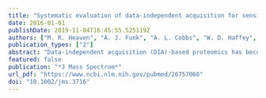 ```yaml
---
title: "Systematic evaluation of data-independent acquisition for sensitive and reproducible proteomics-a prototype design for a single injection assay"
date: 2016-01-01
publishDate: 2019-11-04T16:45:55.525119Z
authors: ["M. R. Heaven", "A. J. Funk", "A. L. Cobbs", "W. D. Haffey", "J. L. Norris", "R. E. McCullumsmith", "K. D. Greis"]
publication_types: ["2"]
abstract: "Data-independent acquisition (DIA)-based proteomics has become increasingly complicated in recent years because of the vast number of workflows described, coupled with a lack of studies indicating a rational framework for selecting effective settings to use. To address this issue and provide a resource for the proteomics community, we compared 12 DIA methods that assay tryptic peptides using various mass-isolation windows. Our findings indicate that the most sensitive single injection LC-DIA method uses 6 m/z isolation windows to analyze the densely populated tryptic peptide range from 450 to 730 m/z, which allowed quantification of 4465 Escherichia coli peptides. In contrast, using the sequential windowed acquisition of all theoretical fragment-ions (SWATH) approach with 26 m/z isolation windows across the entire 400-1200 m/z range, allowed quantification of only 3309 peptides. This reduced sensitivity with 26 m/z windows is caused by an increase in co-eluting compounds with similar precursor values detected in the same tandem MS spectra, which lowers the signal-to-noise of peptide fragment-ion chromatograms and reduces the amount of low abundance peptides that can be quantified from 410 to 920 m/z. Above 920 m/z, more peptides were quantified with 26 m/z windows because of substantial peptide (13) C isotope distributions that parse peptide ions into separate isolation windows. Because reproducible quantification has been a long-standing aim of quantitative proteomics, and is a so-called trait of DIA, we sought to determine whether precursor-level chromatograms used in some methods rather than their fragment-level counterparts have similar precision. Our data show that extracted fragment-ion chromatograms are the reason DIA provides superior reproducibility. Copyright (c) 2015 John Wiley & Sons, Ltd."
featured: false
publication: "*J Mass Spectrom*"
url_pdf: "https://www.ncbi.nlm.nih.gov/pubmed/26757066"
doi: "10.1002/jms.3716"
---
```


